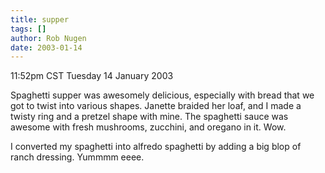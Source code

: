 ```yaml
---
title: supper
tags: []
author: Rob Nugen
date: 2003-01-14
---
```


<p class=date>11:52pm CST Tuesday 14 January 2003</p>

<p>Spaghetti supper was awesomely delicious, especially with bread
that we got to twist into various shapes.  Janette braided her loaf,
and I made a twisty ring and a pretzel shape with mine.  The spaghetti
sauce was awesome with fresh mushrooms, zucchini, and oregano in it.
Wow.</p>

<p>I converted my spaghetti into alfredo spaghetti by adding a big
blop of ranch dressing.  Yummmm eeee.</p>
